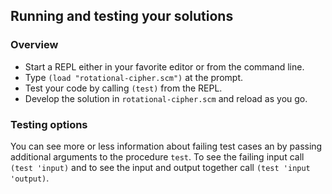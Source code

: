 ## Running and testing your solutions

### Overview


* Start a REPL either in your favorite editor or from
the command line\.
* Type `(load "rotational-cipher.scm")` at the prompt\.
* Test your code by calling `(test)` from the REPL\.
* Develop the solution in `rotational-cipher.scm` and reload as you go\.

### Testing options

You can see more or less information about
failing test cases an by passing additional arguments to the
procedure `test`\.
To see the failing input call `(test 'input)` and to see the input and output together call `(test 'input 'output)`\.
